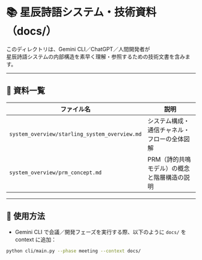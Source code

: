 # 📚 星辰詩語システム・技術資料（docs/）

このディレクトリは、Gemini CLI／ChatGPT／人間開発者が  
星辰詩語システムの内部構造を素早く理解・参照するための技術文書を含みます。

---

## 📄 資料一覧

| ファイル名                                      | 説明                                   |
|------------------------------------------------|----------------------------------------|
| `system_overview/starling_system_overview.md` | システム構成・通信チャネル・フローの全体図解     |
| `system_overview/prm_concept.md`              | PRM（詩的共鳴モデル）の概念と階層構造の説明     |

---

## 🧭 使用方法

- Gemini CLI で会議／開発フェーズを実行する際、以下のように `docs/` を context に追加：

```bash
python cli/main.py --phase meeting --context docs/
